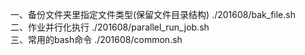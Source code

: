 一、备份文件夹里指定文件类型(保留文件目录结构)	./201608/bak_file.sh	
二、作业并行化执行	./201608/parallel_run_job.sh	
三、常用的bash命令	./201608/common.sh	
